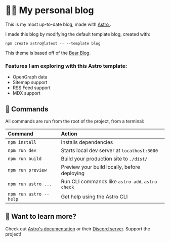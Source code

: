 # 🧑‍🚀 My personal blog

This is my most up-to-date blog, made with [ Astro ]( https://astro.build/ ).

I made this blog by modifying the default template blog, created with:
```
npm create astro@latest -- --template blog
```
This theme is based off of the [Bear Blog](https://github.com/HermanMartinus/bearblog/).

### Features I am exploring with this Astro template:

- OpenGraph data
- Sitemap support
- RSS Feed support
- MDX support

## 🧞 Commands

All commands are run from the root of the project, from a terminal:

| Command                | Action                                           |
| :--------------------- | :----------------------------------------------- |
| `npm install`          | Installs dependencies                            |
| `npm run dev`          | Starts local dev server at `localhost:3000`      |
| `npm run build`        | Build your production site to `./dist/`          |
| `npm run preview`      | Preview your build locally, before deploying     |
| `npm run astro ...`    | Run CLI commands like `astro add`, `astro check` |
| `npm run astro --help` | Get help using the Astro CLI                     |

## 👀 Want to learn more?

Check out [Astro's documentation](https://docs.astro.build) or their [Discord server](https://astro.build/chat). Support the project!